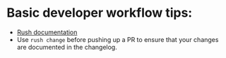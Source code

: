 # Basic developer workflow tips:

* [Rush documentation](https://rushjs.io/pages/developer/new_developer)
* Use `rush change` before pushing up a PR to ensure that your changes are documented in the changelog.
